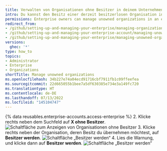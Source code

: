 ```yaml
---
title: Verwalten von Organisationen ohne Besitzer in deinem Unternehmen
intro: Du kannst den Besitz einer derzeit besitzerlosen Organisation in deinem Unternehmenskonto übernehmen.
permissions: Enterprise owners can manage unowned organizations in an enterprise account.
redirect_from:
- /github/setting-up-and-managing-your-enterprise/managing-organizations-in-your-enterprise-account/managing-unowned-organizations-in-your-enterprise-account
- /github/setting-up-and-managing-your-enterprise-account/managing-unowned-organizations-in-your-enterprise-account
- /github/setting-up-and-managing-your-enterprise/managing-unowned-organizations-in-your-enterprise-account
versions:
  ghec: '*'
type: how_to
topics:
- Administrator
- Enterprise
- Organizations
shortTitle: Manage unowned organizations
ms.openlocfilehash: 34b227e74a04ecd91716cbf7911fb1c09ffeefea
ms.sourcegitcommit: 22d665055b1bee7a5df630385e734e3a149fc720
ms.translationtype: HT
ms.contentlocale: de-DE
ms.lasthandoff: 07/13/2022
ms.locfileid: "145104747"
---
```

{% data reusables.enterprise-accounts.access-enterprise %}
2. Klicke rechts neben dem Suchfeld auf **X ohne Besitzer**.
  ![Schaltfläche zum Anzeigen von Organisationen ohne Besitzer](/assets/images/help/business-accounts/unowned-organizations-button.png)
3. Klicke rechts neben der Organisation, deren Besitz du übernehmen möchtest, auf **Besitzer werden**.
  ![Schaltfläche „Besitzer werden“](/assets/images/help/business-accounts/become-an-owner-button.png)
4. Lies die Warnung, und klicke dann auf **Besitzer werden**.
  ![Schaltfläche „Besitzer werden“](/assets/images/help/business-accounts/become-an-owner-confirmation.png)
